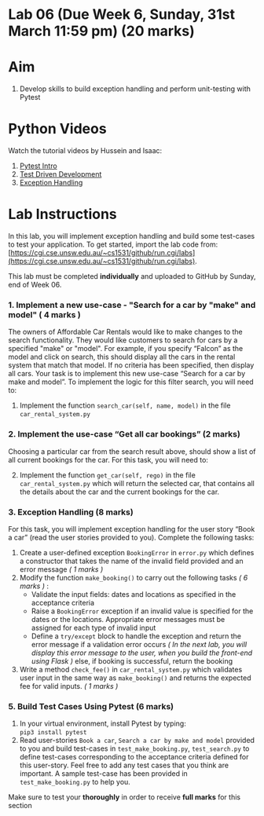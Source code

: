 # Lab 06 (Due Week 6, Sunday, 31st March 11:59 pm) (20 marks)

# Aim

1.  Develop skills to build exception handling and perform unit-testing with Pytest

# Python Videos

Watch the tutorial videos by Hussein and Isaac:
1.  [Pytest Intro](https://www.youtube.com/watch?v=oPsuzDvwHgg&index=12&list=PLbSaCpDlfd6p1h87LKUWDa7TBGQhLYQXW)
2.  [Test Driven Development](https://www.youtube.com/watch?v=TfJHsEVw58c&index=14&list=PLbSaCpDlfd6p1h87LKUWDa7TBGQhLYQXW) 
4.  [Exception Handling](https://www.youtube.com/watch?v=OJqP-xR5HwA&list=PLbSaCpDlfd6p1h87LKUWDa7TBGQhLYQXW&index=13)

# Lab Instructions

In this lab, you will implement exception handling and build some test-cases to test your application. To get started, import the lab code from:  [https://cgi.cse.unsw.edu.au/~cs1531/github/run.cgi/labs](https://cgi.cse.unsw.edu.au/~cs1531/github/run.cgi/labs).

This lab must be completed  **individually**  and uploaded to GitHub by Sunday, end of Week 06.


### 1.  Implement a new use-case - "Search for a car by "make" and model" ( 4 marks )

The owners of Affordable Car Rentals would like to make changes to the search functionality.  They would like customers to search for cars by a specified "make" or "model".  For example, if you specify “Falcon” as the model and click on search, this should display all the cars in the rental system that match that model. If no criteria has been specified, then display all cars.  Your task is to implement this new use-case  “Search for a car by make and model”.  To implement the logic for this filter search, you will need to:

1.  Implement the function  `search_car(self, name, model)`  in the file  `car_rental_system.py`


###  2.  Implement the use-case “Get all car bookings” (2 marks)

Choosing a particular car from the search result above, should show a list of all current bookings for the car.   For this task, you will need to:

2.  Implement the function  `get_car(self, rego)`  in the file  `car_rental_system.py` which will return the selected car, that contains all the details about the car and the current bookings for the car.   

###  3.  Exception Handling (8 marks)

For this task, you will implement exception handling for the user story “Book a car” (read the user stories provided to you). Complete the following tasks:

1.  Create a user-defined exception  `BookingError`  in  `error.py`  which defines a constructor that takes the name of the invalid field provided and an error message *( 1 marks )*
2.  Modify the function  `make_booking()`  to carry out the following tasks *( 6 marks )* :
    -   Validate the input fields: dates and locations as specified in the acceptance criteria
    -   Raise a  `BookingError`  exception if an invalid value is specified for the dates or the locations. Appropriate error messages must be assigned for each type of invalid input
    -   Define a  `try/except`  block to handle the exception and return the error message if a validation error occurs *( In the next lab, you will display this error message to the user, when you build the front-end using Flask )* else, if booking is successful, return the booking
3.    Write a method  `check_fee()`  in  `car_rental_system.py`  which validates user input in the same way as  `make_booking()`  and returns the expected fee for valid inputs.  *( 1 marks )*

### 5. Build Test Cases Using Pytest (6 marks)

1.  In your virtual environment, install Pytest by typing:  
    `pip3 install pytest`
2.  Read user-stories `Book a car`, `Search a car by make and model`  provided to you and build test-cases in  `test_make_booking.py`, `test_search.py` to define test-cases corresponding to the acceptance criteria defined for this user-story. Feel free to add any test cases that you think are important.  A sample test-case has been provided in `test_make_booking.py` to help you.

Make sure to test your  **thoroughly**  in order to receive  **full marks**  for this section

